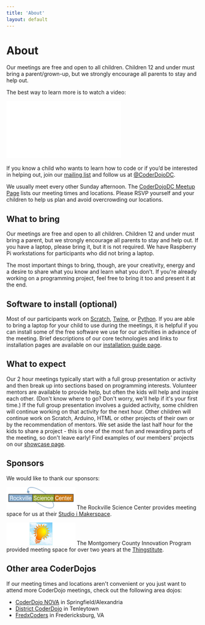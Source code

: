 ```yaml
---
title: 'About'
layout: default
---
```

# About
Our meetings are free and open to all children. Children 12 and under must
bring a parent/grown-up, but we strongly encourage all parents to stay and help out.

The best way to learn more is to watch a video:

<div class="youtube-wrapper">
<iframe src="//www.youtube.com/embed/z_gcHGa8J1E" frameborder="0" allowfullscreen></iframe>
</div>

If you know a child who wants to learn how to code or if you’d be interested in
helping out, join our [mailing list](https://groups.google.com/forum/?fromgroups#!forum/coderdojodc")
and follow us at [@CoderDojoDC](https://twitter.com/CoderDojoDC).

We usually meet every other Sunday afternoon. The [CoderDojoDC Meetup
Page](http://www.meetup.com/CoderDojoDC/) lists our meeting times and locations.
Please RSVP yourself and your children to help us plan and avoid overcrowding
our locations.

## What to bring

Our meetings are free and open to all children. Children 12 and under must
bring a parent, but we strongly encourage all parents to stay and help out. If
you have a laptop, please bring it, but it is not required. We have Raspberry 
Pi workstations for participants who did not bring a laptop.

The most important things to bring, though, are your creativity, energy and a
desire to share what you know and learn what you don't. If you're already
working on a programming project, feel free to bring it too and present it at the
end.

## Software to install (optional)

Most of our participants work on [Scratch](https://scratch.mit.edu), [Twine](https://twinery.org), or [Python](https://python.org). If you are able to bring a laptop for your child to use during the meetings, it is helpful if you can install some of the free software we use for our activities in advance of the meeting.  Brief descriptions of our core technologies and links to installation pages are available on our [installation guide page](http://coderdojodc.com/installation.html).

## What to expect

Our 2 hour meetings typically start with a full group presentation or activity and then break up into sections based on programming interests. Volunteer mentors are available to provide help, but often the kids will help and inspire each other.  (Don't know where to go? Don't worry, we'll help if it's your first time.) If the full group presentation involves a guided activity, some children will continue working on that activity for the next hour. Other children will continue work on Scratch, Arduino, HTML or other projects of their own or by the recommendation of mentors. We set aside the last half hour for the kids to share a project - this is one of the most fun and rewarding parts of the meeting, so don't leave early! Find examples of our members' projects on our [showcase page](http://coderdojodc.com/showcase/).

## Sponsors

We would like to thank our sponsors:

![Rockville Science Center](/assets/rsc.png) The Rockville Science Center provides meeting space for us at their [Studio i Makerspace](http://rockvillesciencecenter.org/programs/studio-i-makerspace/).

![Montgomery County Innovation Program](/assets/mcip.png) The Montgomery County
Innovation Program provided meeting space for over two years at the
[Thingstitute](http://thingstitute.com/).

## Other area CoderDojos

If our meeting times and locations aren't convenient or you just want to attend
more CoderDojo meetings, check out the following area dojos:

* [CoderDojo NOVA](http://www.coderdojonova.co/) in Springfield/Alexandria
* [District CoderDojo](http://districtcoderdojo.weebly.com/) in Tenleytown
* [FredxCoders](http://www.fredxcoders.com/) in Fredericksburg, VA

